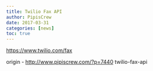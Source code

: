 ```yaml
---
title: Twilio Fax API
author: PipisCrew
date: 2017-03-31
categories: [news]
toc: true
---
```


https://www.twilio.com/fax

origin - http://www.pipiscrew.com/?p=7440 twilio-fax-api
